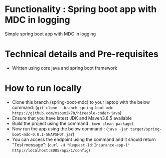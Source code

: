 # Functionality : Spring boot app with MDC in logging
Simple spring boot app with MDC in logging


# Technical details and Pre-requisites
- Written using core java and spring boot framework


# How to run locally
- Clone this branch (spring-boot-mdc) to your laptop with the below command:
  (`git clone --branch spring-boot-mdc https://github.com/msoumik78/hireable-coder-java`)
- Ensure that you have latest JDK and Maven3.8.5 available
- Build the project using the command :
  (`mvn clean package`)
- Now run the app using the below command :
  (`java -jar target/spring-boot-mdc-0.0.1-SNAPSHOT.jar`)
- You can access the endpoint using the command and it should return "Test message":
  (`curl -H "Request-Id:Insurance-app-1"  http://localhost:8085/api/1/config`)

